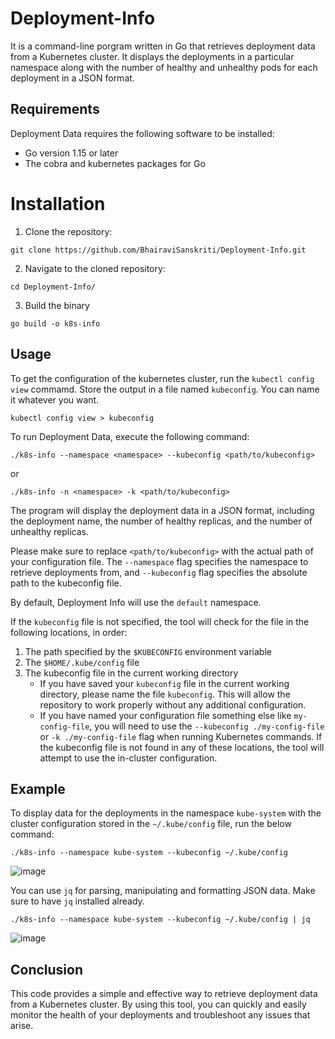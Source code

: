 # Deployment-Info
It is a command-line porgram written in Go that retrieves deployment data from a Kubernetes cluster. It displays the deployments in a particular namespace along with the number of healthy and unhealthy pods for each deployment in a JSON format.

## Requirements
Deployment Data requires the following software to be installed:
- Go version 1.15 or later
- The cobra and kubernetes packages for Go

# Installation
1. Clone the repository:
 ```
git clone https://github.com/BhairaviSanskriti/Deployment-Info.git
```
2. Navigate to the cloned repository:
```
cd Deployment-Info/ 
```
3. Build the binary
```
go build -o k8s-info
```

## Usage

To get the configuration of the kubernetes cluster, run the `kubectl config view` commamd. Store the output in a file named `kubeconfig`. You can name it whatever you want.
```
kubectl config view > kubeconfig
```

To run Deployment Data, execute the following command:
```
./k8s-info --namespace <namespace> --kubeconfig <path/to/kubeconfig>
```
or
```
./k8s-info -n <namespace> -k <path/to/kubeconfig>
```

The program will display the deployment data in a JSON format, including the deployment name, the number of healthy replicas, and the number of unhealthy replicas.

Please make sure to replace `<path/to/kubeconfig>` with the actual path of your configuration file.
The `--namespace` flag specifies the namespace to retrieve deployments from, and `--kubeconfig` flag specifies the absolute path to the kubeconfig file.

By default, Deployment Info will use the `default` namespace.

If the `kubeconfig` file is not specified, the tool will check for the file in the following locations, in order:

1. The path specified by the `$KUBECONFIG` environment variable
2. The `$HOME/.kube/config` file
3. The kubeconfig file in the current working directory
    - If you have saved your `kubeconfig` file in the current working directory, please name the file `kubeconfig`. This will allow the repository to work properly without any additional configuration.
    - If you have named your configuration file something else like `my-config-file`, you will need to use the `--kubeconfig ./my-config-file` or `-k ./my-config-file` flag when running Kubernetes commands.
If the kubeconfig file is not found in any of these locations, the tool will attempt to use the in-cluster configuration.


## Example

To display data for the deployments in the namespace `kube-system`  with the cluster configuration stored in the `~/.kube/config` file, run the below command:

```
./k8s-info --namespace kube-system --kubeconfig ~/.kube/config
```
![image](https://user-images.githubusercontent.com/106534693/221357458-f0c420d1-e717-4fcc-b5d7-6463907f99b2.png)

You can use `jq` for parsing, manipulating and formatting JSON data. Make sure to have `jq` installed already.
```
./k8s-info --namespace kube-system --kubeconfig ~/.kube/config | jq
```
![image](https://user-images.githubusercontent.com/106534693/221357492-e162528d-464e-483e-a5c1-90feb9270017.png)
## Conclusion
This code provides a simple and effective way to retrieve deployment data from a Kubernetes cluster. By using this tool, you can quickly and easily monitor the health of your deployments and troubleshoot any issues that arise.
